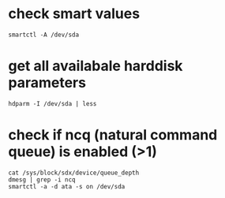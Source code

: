 # check smart values

```
smartctl -A /dev/sda
```

# get all availabale harddisk parameters

```
hdparm -I /dev/sda | less
```

# check if ncq (natural command queue) is enabled (>1)

```
cat /sys/block/sdx/device/queue_depth
dmesg | grep -i ncq
smartctl -a -d ata -s on /dev/sda
```
